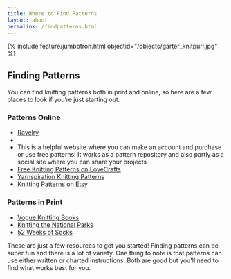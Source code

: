 ```yaml
---
title: Where to Find Patterns
layout: about
permalink: /findpatterns.html
---
```

{% include feature/jumbotron.html objectid="/objects/garter_knitpurl.jpg" %}
## Finding Patterns
You can find knitting patterns both in print and online, so here are a few places to look if you’re just starting out. 

### Patterns Online
<ul>
<li><a href="https://www.ravelry.com/account/login">Ravelry</a><li>
  <li>This is a helpful website where you can make an account and purchase or use free patterns! It works as a pattern repository and also partly as a social site where you can share your projects</li>
<li><a href="https://www.lovecrafts.com/en-us/l/knitting/knitting-patterns/free-knitting-patterns">Free Knitting Patterns on LoveCrafts</a></li> 
<li><a href="https://www.yarnspirations.com/patterns?prefn1=patternSkillTypeString&prefv1=Knit">Yarnspiration Knitting Patterns</a></li> 
<li><a href="https://www.etsy.com/uk/market/knitting_patterns?gclid=Cj0KCQiAg_KbBhDLARIsANx7wAwWkzPh3J37ytiDLISi4j8-_EIDtrjRigFYVB-sfM1wL9eUX-y-IjwaArUYEALw_wcB">Knitting Patterns on Etsy</a></li> 
</ul>
  
### Patterns in Print
<ul>
<li><a href="https://verypink.com/](https://store.vogueknitting.com/c-2-books.aspx">Vogue Knitting Books</a></li> 
<li><a href="https://www.amazon.com/Knitting-National-Parks-Easy-Follow/dp/1681888432/ref=asc_df_1681888432/?tag=hyprod-20&linkCode=df0&hvadid=533377859038&hvpos=&hvnetw=g&hvrand=14535694131927747244&hvpone=&hvptwo=&hvqmt=&hvdev=c&hvdvcmdl=&hvlocint=&hvlocphy=9016165&hvtargid=pla-1460516542953&psc=1">Knitting the National Parks</a></li>
  <li><a href="https://www.amazon.com/s?k=52+weeks+of+socks&gclid=Cj0KCQiAg_KbBhDLARIsANx7wAzICT60tFNWtF85EieS5Bdd6fMy6it4SNxlf5JbulUZlC5ExsVK0d8aAq6TEALw_wcB&hvadid=453121563352&hvdev=c&hvlocphy=9016165&hvnetw=g&hvqmt=e&hvrand=10699738764118776632&hvtargid=kwd-952850993717&hydadcr=7497_9612537&tag=googhydr-20&ref=pd_sl_81g5spp1ts_e">52 Weeks of Socks</a></li> 
</ul>

These are just a few resources to get you started! Finding patterns can be super fun and there is a lot of variety. One thing to note is that patterns can use either written or charted instructions. Both are good but you'll need to find what works best for you. 
